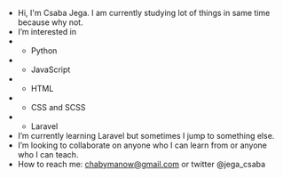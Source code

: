 - Hi, I'm Csaba Jega. I am currently studying lot of things in same time because why not.
- I’m interested in 
- * Python
- * JavaScript
- * HTML
- * CSS and SCSS
- * Laravel
- I’m currently learning Laravel but sometimes I jump to something else.
- I’m looking to collaborate on anyone who I can learn from or anyone who I can teach.
- How to reach me: chabymanow@gmail.com or twitter @jega_csaba

<!---
chabymanow/chabymanow is a ✨ special ✨ repository because its `README.md` (this file) appears on your GitHub profile.
You can click the Preview link to take a look at your changes.
--->
